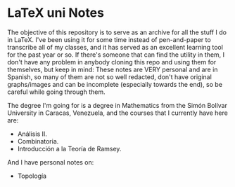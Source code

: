 # LaTeX uni Notes
The objective of this repository is to serve as an archive for all the stuff I do in LaTeX. I've been using it for some time instead of pen-and-paper to transcribe all of my classes, and it has served as an excellent learning tool for the past year or so. If there's someone that can find the utility in them, I don't have any problem in anybody cloning this repo and using them for themselves, but keep in mind: These notes are VERY personal and are in Spanish, so many of them are not so well redacted, don't have original graphs/images and can be incomplete (especially towards the end), so be careful while going through them.

The degree I'm going for is a degree in Mathematics from the Simón Bolívar University in Caracas, Venezuela, and the courses that I currently have here are:

  - Análisis II.
  - Combinatoria.
  - Introducción a la Teoría de Ramsey.
  
And I have personal notes on:

   - Topología
